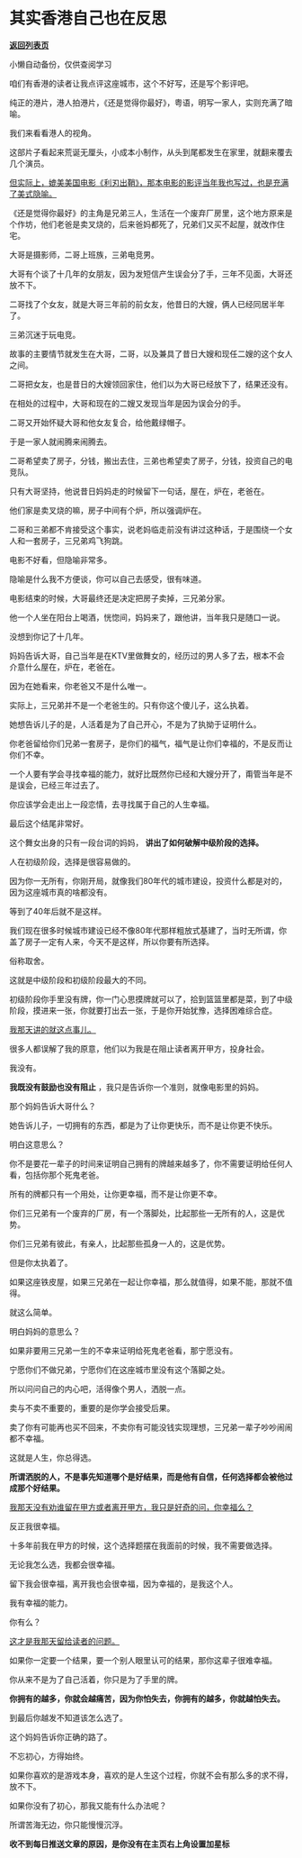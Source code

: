 # 其实香港自己也在反思

[**返回列表页**](/gzh/记忆承载3)

小懒自动备份，仅供查阅学习

咱们有香港的读者让我点评这座城市，这个不好写，还是写个影评吧。  

纯正的港片，港人拍港片，《还是觉得你最好》，粤语，明写一家人，实则充满了暗喻。  

我们来看看港人的视角。

这部片子看起来荒诞无厘头，小成本小制作，从头到尾都发生在家里，就翻来覆去几个演员。  

[但实际上，媲美美国电影《利刃出鞘》，那本电影的影评当年我也写过，也是充满了美式隐喻。](https://mp.weixin.qq.com/s?__biz=MzU3NDc5Nzc0NQ==&mid=2247489213&idx=1&sn=f3d52027372beb415eb462f43f3ce674&chksm=fd2db463ca5a3d75731aaf5d0aee412724b3961a2278d4f863dcda32cfbbc684a033762bd885&token=805769220&lang=zh_CN&scene=21#wechat_redirect)  

《还是觉得你最好》的主角是兄弟三人，生活在一个废弃厂房里，这个地方原来是个作坊，他们老爸是卖叉烧的，后来爸妈都死了，兄弟们又买不起屋，就改作住宅。

大哥是摄影师，二哥上班族，三弟电竞男。  

大哥有个谈了十几年的女朋友，因为发短信产生误会分了手，三年不见面，大哥还放不下。

二哥找了个女友，就是大哥三年前的前女友，他昔日的大嫂，俩人已经同居半年了。  

三弟沉迷于玩电竞。  

故事的主要情节就发生在大哥，二哥，以及兼具了昔日大嫂和现任二嫂的这个女人之间。  

二哥把女友，也是昔日的大嫂领回家住，他们以为大哥已经放下了，结果还没有。  

在相处的过程中，大哥和现在的二嫂又发现当年是因为误会分的手。  

二哥又开始怀疑大哥和他女友复合，给他戴绿帽子。  

于是一家人就闹腾来闹腾去。  

二哥希望卖了房子，分钱，搬出去住，三弟也希望卖了房子，分钱，投资自己的电竞队。  

只有大哥坚持，他说昔日妈妈走的时候留下一句话，屋在，炉在，老爸在。  

他们家是卖叉烧的嘛，房子中间有个炉，所以强调炉在。  

二哥和三弟都不肯接受这个事实，说老妈临走前没有讲过这种话，于是围绕一个女人和一套房子，三兄弟鸡飞狗跳。  

电影不好看，但隐喻非常多。  

隐喻是什么我不方便谈，你可以自己去感受，很有味道。

电影结束的时候，大哥最终还是决定把房子卖掉，三兄弟分家。

他一个人坐在阳台上喝酒，恍惚间，妈妈来了，跟他讲，当年我只是随口一说。

没想到你记了十几年。  

妈妈告诉大哥，自己当年是在KTV里做舞女的，经历过的男人多了去，根本不会介意什么屋在，炉在，老爸在。

因为在她看来，你老爸又不是什么唯一。

实际上，三兄弟并不是一个老爸生的。只有你这个傻儿子，这么执着。

她想告诉儿子的是，人活着是为了自己开心，不是为了执拗于证明什么。  

你老爸留给你们兄弟一套房子，是你们的福气，福气是让你们幸福的，不是反而让你们不幸。

一个人要有学会寻找幸福的能力，就好比既然你已经和大嫂分开了，甭管当年是不是误会，已经三年过去了。  

你应该学会走出上一段恋情，去寻找属于自己的人生幸福。  

最后这个结尾非常好。  

这个舞女出身的只有一段台词的妈妈， **讲出了如何破解中级阶段的选择。**  

人在初级阶段，选择是很容易做的。

因为你一无所有，你刚开局，就像我们80年代的城市建设，投资什么都是对的，因为这座城市真的啥都没有。

等到了40年后就不是这样。  

我们现在很多时候城市建设已经不像80年代那样粗放式基建了，当时无所谓，你盖了房子一定有人来，今天不是这样，所以你要有所选择。  

俗称取舍。

这就是中级阶段和初级阶段最大的不同。  

初级阶段你手里没有牌，你一门心思摸牌就可以了，拾到篮篮里都是菜，到了中级阶段，摸进来一张，你就要打出去一张，于是你开始犹豫，选择困难综合症。  

[我那天讲的就这点事儿。](http://mp.weixin.qq.com/s?__biz=MzU0MjYwNDU2Mw==&mid=2247513371&idx=2&sn=02d7aec2d470b848555419515b788800&chksm=fb1ad967cc6d50712dade87a69c9740d2b96d566c06afdafe5c8f4d829ceca8697bbcb854114&scene=21#wechat_redirect)  

很多人都误解了我的原意，他们以为我是在阻止读者离开甲方，投身社会。  

我没有。

 **我既没有鼓励也没有阻止** ，我只是告诉你一个准则，就像电影里的妈妈。  

那个妈妈告诉大哥什么？  

她告诉儿子，一切拥有的东西，都是为了让你更快乐，而不是让你更不快乐。

明白这意思么？  

你不是要花一辈子的时间来证明自己拥有的牌越来越多了，你不需要证明给任何人看，包括你那个死鬼老爸。

所有的牌都只有一个用处，让你更幸福，而不是让你更不幸。  

你们三兄弟有一个废弃的厂房，有一个落脚处，比起那些一无所有的人，这是优势。  

你们三兄弟有彼此，有亲人，比起那些孤身一人的，这是优势。  

但是你太执着了。

如果这座铁皮屋，如果三兄弟在一起让你幸福，那么就值得，如果不能，那就不值得。

就这么简单。

明白妈妈的意思么？  

如果非要用三兄弟一生的不幸来证明给死鬼老爸看，那宁愿没有。  

宁愿你们不做兄弟，宁愿你们在这座城市里没有这个落脚之处。  

所以问问自己的内心吧，活得像个男人，洒脱一点。  

卖与不卖不重要的，重要的是你学会接受后果。

卖了你有可能再也买不回来，不卖你有可能没钱实现理想，三兄弟一辈子吵吵闹闹都不幸福。

这就是人生，你总得选。  

 **所谓洒脱的人，不是事先知道哪个是好结果，而是他有自信，任何选择都会被他过成那个好结果。**  

[我那天没有劝谁留在甲方或者离开甲方，我只是好奇的问，你幸福么？](http://mp.weixin.qq.com/s?__biz=MzU0MjYwNDU2Mw==&mid=2247513371&idx=2&sn=02d7aec2d470b848555419515b788800&chksm=fb1ad967cc6d50712dade87a69c9740d2b96d566c06afdafe5c8f4d829ceca8697bbcb854114&scene=21#wechat_redirect)

反正我很幸福。  

十多年前我在甲方的时候，这个选择题摆在我面前的时候，我不需要做选择。

无论我怎么选，我都会很幸福。  

留下我会很幸福，离开我也会很幸福，因为幸福的，是我这个人。  

我有幸福的能力。  

你有么？

[这才是我那天留给读者的问题。](http://mp.weixin.qq.com/s?__biz=MzU0MjYwNDU2Mw==&mid=2247513371&idx=2&sn=02d7aec2d470b848555419515b788800&chksm=fb1ad967cc6d50712dade87a69c9740d2b96d566c06afdafe5c8f4d829ceca8697bbcb854114&scene=21#wechat_redirect)  

如果你一定要一个结果，要一个别人眼里认可的结果，那你这辈子很难幸福。  

你从来不是为了自己活着，你只是为了手里的牌。  

 **你拥有的越多，你就会越痛苦，因为你怕失去，你拥有的越多，你就越怕失去。**  

到最后你越发不知道该怎么选了。  

这个妈妈告诉你正确的路了。  

不忘初心，方得始终。

如果你喜欢的是游戏本身，喜欢的是人生这个过程，你就不会有那么多的求不得，放不下。

如果你没有了初心，那我又能有什么办法呢？  

所谓苦海无边，你只能慢慢沉浮。

 **收不到每日推送文章的原因，是你没有在主页右上角设置加星标**

